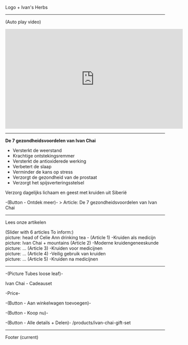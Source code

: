 Logo + Ivan's Herbs

-------------------------------------------------------------

(Auto play video) <br>
<iframe width="560" height="315" src="https://www.youtube.com/embed/op2BjUHk06s" frameborder="0" allow="accelerometer; autoplay; encrypted-media; gyroscope; picture-in-picture" allowfullscreen></iframe> 

-------------------------------------------------------------

**De 7 gezondheidsvoordelen van Ivan Chai** <br>

* Versterkt de weerstand
* Krachtige ontstekingsremmer
* Versterkt de antioxiderede werking
* Verbetert de slaap
* Verminder de kans op stress
* Verzorgt de gezondheid van de prostaat
* Verzorgt het spijsverteringsstelsel

Verzorg dagelijks lichaam en geest met kruiden uit Siberië

-(Button - Ontdek meer)- > Article: De 7 gezondheidsvoordelen van Ivan Chai

-------------------------------------------------------------

Lees onze artikelen 

(Slider with 6 articles To inform:) <br>
picture: head of Celie Ann drinking tea - (Article 1) -Kruiden als medicijn <br>
picture: Ivan Chai + mountains (Article 2) -Moderne kruidengeneeskunde <br>
picture: ... (Article 3) -Kruiden voor medicijnen <br> 
picture: ... (Article 4) -Veilig gebruik van kruiden <br>
picture: ... (Article 5) -Kruiden na medicijnen <br>

-------------------------------------------------------------

-(Picture Tubes loose leaf)-

Ivan Chai - Cadeauset 

-Price-

-(Button - Aan winkelwagen toevoegen)-

-(Button - Koop nu)-

-(Button - Alle details + Delen)- /products/ivan-chai-gift-set

-------------------------------------------------------------

Footer (current) 

